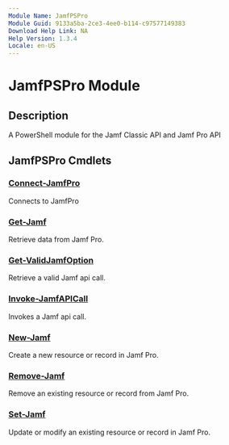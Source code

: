 ```yaml
---
Module Name: JamfPSPro
Module Guid: 9133a5ba-2ce3-4ee0-b114-c97577149383
Download Help Link: NA
Help Version: 1.3.4
Locale: en-US
---
```


# JamfPSPro Module
## Description
A PowerShell module for the Jamf Classic API and Jamf Pro API

## JamfPSPro Cmdlets
### [Connect-JamfPro](Connect-JamfPro.md)
Connects to JamfPro

### [Get-Jamf](Get-Jamf.md)
Retrieve data from Jamf Pro.

### [Get-ValidJamfOption](Get-ValidJamfOption.md)
Retrieve a valid Jamf api call.

### [Invoke-JamfAPICall](Invoke-JamfAPICall.md)
Invokes a Jamf api call.

### [New-Jamf](New-Jamf.md)
Create a new resource or record in Jamf Pro.

### [Remove-Jamf](Remove-Jamf.md)
Remove an existing resource or record from Jamf Pro.

### [Set-Jamf](Set-Jamf.md)
Update or modify an existing resource or record in Jamf Pro.


